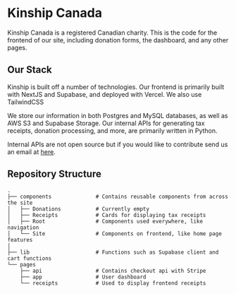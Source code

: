 # Kinship Canada

Kinship Canada is a registered Canadian charity. This is the code for the frontend of our site, including donation forms, the dashboard, and any other pages.

## Our Stack
Kinship is built off a number of technologies. Our frontend is primarily built with NextJS and Supabase, and deployed with Vercel. We also use TailwindCSS

We store our information in both Postgres and MySQL databases, as well as AWS S3 and Supabase Storage. Our internal APIs for generating tax receipts, donation processing, and more, are primarily written in Python. 

Internal APIs are not open source but if you would like to contribute send us an email at [here](info@kinshipcanada.com).

## Repository Structure
```
.
├── components              # Contains reusable components from across the site
│   ├── Donations           # Currently empty
│   ├── Receipts            # Cards for displaying tax receipts
│   ├── Root                # Components used everywhere, like navigation
│   └── Site                # Components on frontend, like home page features
│   
├── lib                     # Functions such as Supabase client and cart functions
└── pages                   
    ├── api                 # Contains checkout api with Stripe
    ├── app                 # User dashboard
    └── receipts            # Used to display frontend receipts
```